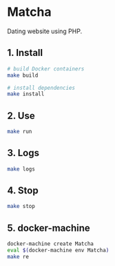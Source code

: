 # Matcha

Dating website using PHP.

## 1. Install

```sh
# build Docker containers
make build

# install dependencies
make install

```

## 2. Use

```sh
make run
```

## 3. Logs

```sh
make logs
```

## 4. Stop

```sh
make stop
```

## 5. docker-machine

```sh
docker-machine create Matcha
eval $(docker-machine env Matcha)
make re
```
